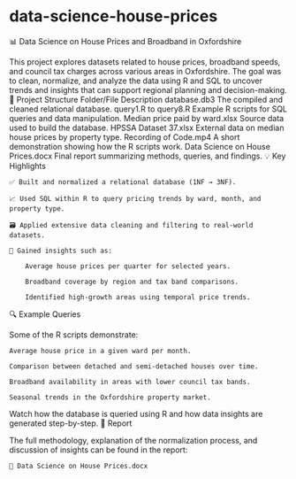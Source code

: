 # data-science-house-prices
📊 Data Science on House Prices and Broadband in Oxfordshire

This project explores datasets related to house prices, broadband speeds, and council tax charges across various areas in Oxfordshire. The goal was to clean, normalize, and analyze the data using R and SQL to uncover trends and insights that can support regional planning and decision-making.
📁 Project Structure
Folder/File	Description
database.db3	The compiled and cleaned relational database.
query1.R to query8.R	Example R scripts for SQL queries and data manipulation.
Median price paid by ward.xlsx	Source data used to build the database.
HPSSA Dataset 37.xlsx	External data on median house prices by property type.
Recording of Code.mp4	A short demonstration showing how the R scripts work.
Data Science on House Prices.docx	Final report summarizing methods, queries, and findings.
💡 Key Highlights

    ✅ Built and normalized a relational database (1NF → 3NF).

    📈 Used SQL within R to query pricing trends by ward, month, and property type.

    🗃️ Applied extensive data cleaning and filtering to real-world datasets.

    🧠 Gained insights such as:

        Average house prices per quarter for selected years.

        Broadband coverage by region and tax band comparisons.

        Identified high-growth areas using temporal price trends.

🔍 Example Queries

Some of the R scripts demonstrate:

    Average house price in a given ward per month.

    Comparison between detached and semi-detached houses over time.

    Broadband availability in areas with lower council tax bands.

    Seasonal trends in the Oxfordshire property market.

Watch how the database is queried using R and how data insights are generated step-by-step.
📄 Report

The full methodology, explanation of the normalization process, and discussion of insights can be found in the report:

    📑 Data Science on House Prices.docx
